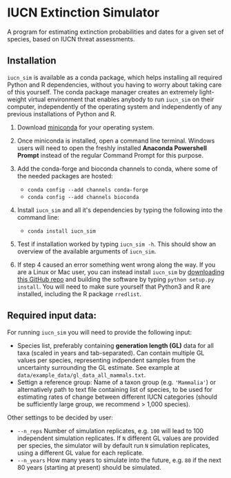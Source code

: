 # IUCN Extinction Simulator

A program for estimating extinction probabilities and dates for a given set of species, based on IUCN threat assessments.


## Installation

`iucn_sim` is available as a conda package, which helps installing all required Python and R dependencies, without you having to worry about taking care of this yourself.
The conda package manager creates an extremely light-weight virtual environment that enables anybody to run `iucn_sim` on their computer, independently of the operating system and independently of any previous installations of Python and R.

1. Download [miniconda](https://docs.conda.io/en/latest/miniconda.html) for your operating system.

2. Once miniconda is installed, open a command line terminal. Windows users will need to open the freshly installed **Anaconda Powershell Prompt** instead of the regular Command Prompt for this purpose.

3. Add the conda-forge and bioconda channels to conda, where some of the needed packages are hosted:
	- `conda config --add channels conda-forge`
	- `conda config --add channels bioconda`

4. Install `iucn_sim` and all it's dependencies by typing the following into the command line:
	- `conda install iucn_sim`

5. Test if installation worked by typing `iucn_sim -h`. This should show an overview of the available arguments of `iucn_sim`.

6. If step 4 caused an error something went wrong along the way. If you are a Linux or Mac user, you can instead install `iucn_sim` by [downloading this GitHub repo](https://github.com/tobiashofmann88/iucn_extinction_simulator/archive/master.zip) and building the software by typing `python setup.py install`. You will need to make sure yourself that Python3 and R are installed, including the R package `rredlist`.

## Required input data:

For running `iucn_sim` you will need to provide the following input:

- Species list, preferably containing **generation length (GL)** data for all taxa (scaled in years and tab-separated). Can contain multiple GL values per species, representing indpendent samples from the uncertainty surrounding the GL estimate. See example at `data/example_data/gl_data_all_mammals.txt`.
- Settign a reference group: Name of a taxon group (e.g. `'Mammalia'`) or alternatively path to text file containing list of species, to be used for estimating rates of change between different IUCN categories (should be sufficiently large group, we recommend > 1,000 species).


Other settings to be decided by user:
- `--n_reps` Number of simulation replicates, e.g. `100` will lead to 100 independent simulation replicates. If `N` different  GL values are provided per species, the simulator will by default run `N` simulation replicates, using a different GL value for each replicate.
- `--n_years` How many years to simulate into the future, e.g. `80` if the next 80 years (starting at present) should be simulated.



